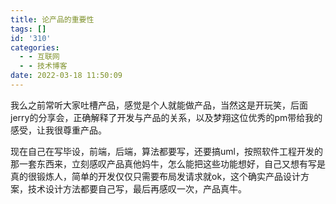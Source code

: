 ```yaml
---
title: 论产品的重要性
tags: []
id: '310'
categories:
  - - 互联网
  - - 技术博客
date: 2022-03-18 11:50:09
---
```


我么之前常听大家吐槽产品，感觉是个人就能做产品，当然这是开玩笑，后面jerry的分享会，正确解释了开发与产品的关系，以及梦翔这位优秀的pm带给我的感受，让我很尊重产品。

现在自己在写毕设，前端，后端，算法都要写，还要搞uml，按照软件工程开发的那一套东西来，立刻感叹产品真他妈牛，怎么能把这些功能想好，自己又想有写是真的很锻炼人，简单的开发仅仅只需要布局发请求就ok，这个确实产品设计方案，技术设计方法都要自己写，最后再感叹一次，产品真牛。